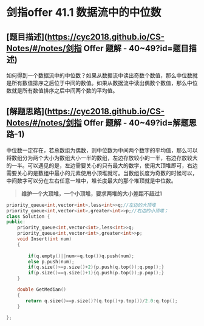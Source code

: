 # 剑指offer 41.1 数据流中的中位数

## [题目描述](https://cyc2018.github.io/CS-Notes/#/notes/剑指 Offer 题解 - 40~49?id=题目描述)

如何得到一个数据流中的中位数？如果从数据流中读出奇数个数值，那么中位数就是所有数值排序之后位于中间的数值。如果从数据流中读出偶数个数值，那么中位数就是所有数值排序之后中间两个数的平均值。

## [解题思路](https://cyc2018.github.io/CS-Notes/#/notes/剑指 Offer 题解 - 40~49?id=解题思路-1)

中位数一定存在，若总数组为偶数，则中位数为中间两个数字的平均值，那么可以将数组分为两个大小为数组大小一半的数组，左边存放较小的一半，右边存放较大的一半。可以遇见的是，左边需要关心的只有最大的数字，使用大顶堆即可，右边需要关心的是数组中最小的元素使用小顶堆就可。当数组长度为奇数的时候可以，中间数字可以分在左右任意一堆中，堆长度最大的那个堆顶就是中位数。

> **维护一个大顶堆，一个小顶堆，要求两堆的大小差距不超过1**

```cpp
priority_queue<int,vector<int>,less<int>>q;//左边的大顶堆
priority_queue<int,vector<int>,greater<int>>p;//右边的小顶堆；
class Solution {
public:
    priority_queue<int,vector<int>,less<int>>q;
    priority_queue<int,vector<int>,greater<int>>p;
    void Insert(int num)
    {
        
        if(q.empty()||num<=q.top())q.push(num);
        else p.push(num);
        if(q.size()>=p.size()+2){p.push(q.top());q.pop();}
        if(p.size()==q.size()+1){q.push(p.top());p.pop();}
    }

    double GetMedian()
    { 
       return q.size()==p.size()?(q.top()+p.top())/2.0:q.top();
    }

};
```

